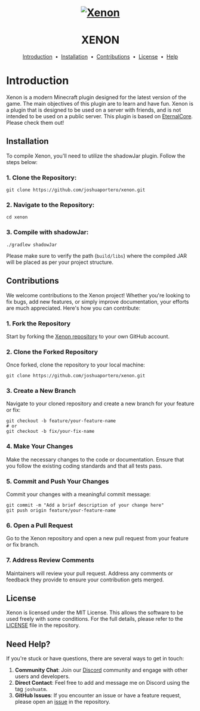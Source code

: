 <h1 align="center">
  <a href="https://github.com/joshuaportero/xenon">
    <img src="https://cdn.discordapp.com/attachments/1210233699480768512/1227685866382561321/file-TpEdcwL4ihKouIu0HxYxwXpV.png?ex=66294e8f&is=6616d98f&hm=6ce7500e6e64e153bea58a067eca0e16cc1c9271b084e946bf7dfc52507790bb&" alt="Xenon">
  </a>
</h1>
<h1 align="center">XENON</h1>
<p align="center">
<a href="#introduction">Introduction</a> &nbsp;•&nbsp;
<a href="#installation">Installation</a> &nbsp;•&nbsp;
<a href="#contributions">Contributions</a> &nbsp;•&nbsp;
<a href="#license">License</a> &nbsp;•&nbsp;
<a href="#need-help">Help</a>
</p>

# Introduction

Xenon is a modern Minecraft plugin designed for the latest version of the game. The main objectives of this plugin are
to learn and have fun. Xenon is a plugin that is designed to be used on a server with friends, and is not intended to
be used on a public server. This plugin is based on [EternalCore](https://github.com/EternalCodeTeam/EternalCore). Please check them out!

## Installation

To compile Xenon, you'll need to utilize the shadowJar plugin. Follow the steps below:

### 1. **Clone the Repository**:

```shell
git clone https://github.com/joshuaportero/xenon.git
```

### 2. **Navigate to the Repository:**

```shell
cd xenon
```

### 3. **Compile with shadowJar:**

```shell
./gradlew shadowJar
```

Please make sure to verify the path (`build/libs`) where the compiled JAR will be placed as per your project structure.

## Contributions

We welcome contributions to the Xenon project! Whether you're looking to fix bugs, add new features, or simply improve
documentation, your efforts are much appreciated. Here's how you can contribute:

### 1. **Fork the Repository**

Start by forking the [Xenon repository](https://github.com/joshuaportero/xenon) to your own GitHub account.

### 2. **Clone the Forked Repository**

Once forked, clone the repository to your local machine:

```shell
git clone https://github.com/joshuaportero/xenon.git
```

### 3. **Create a New Branch**

Navigate to your cloned repository and create a new branch for your feature or fix:

```shell
git checkout -b feature/your-feature-name
# or
git checkout -b fix/your-fix-name
```

### 4. **Make Your Changes**

Make the necessary changes to the code or documentation. Ensure that you follow the existing coding standards and that
all tests pass.

### 5. **Commit and Push Your Changes**

Commit your changes with a meaningful commit message:

```shell
git commit -m "Add a brief description of your change here"
git push origin feature/your-feature-name
```

### 6. **Open a Pull Request**

Go to the Xenon repository and open a new pull request from your feature or fix branch.

### 7. **Address Review Comments**

Maintainers will review your pull request. Address any comments or feedback they provide to ensure your contribution
gets merged.

## License

Xenon is licensed under the MIT License. This allows the software to be used freely with some conditions. For the full
details, please refer to the [LICENSE](https://github.com/joshuaportero/xenon/blob/master/LICENSE.md) file in the
repository.

## Need Help?

If you're stuck or have questions, there are several ways to get in touch:

1. **Community Chat**: Join our [Discord](https://discord.gg/bSabtXFT79) community and engage with other users and
   developers.
2. **Direct Contact**: Feel free to add and message me on Discord using the tag `joshuatm`.
3. **GitHub Issues**: If you encounter an issue or have a feature request, please open
   an [issue](https://github.com/joshuaportero/xenon/issues) in the repository.
